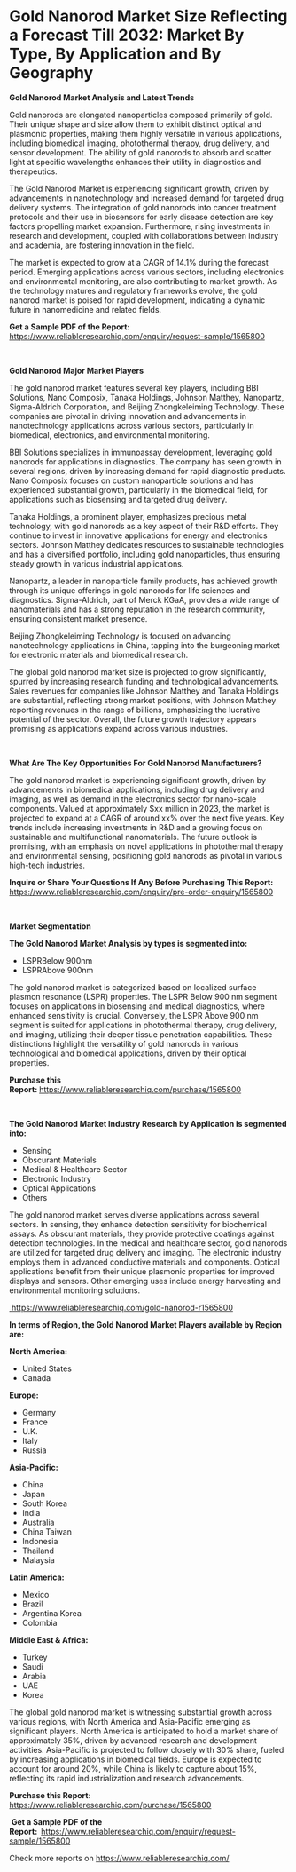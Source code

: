<p><h1>Gold Nanorod Market Size Reflecting a Forecast Till 2032: Market By Type, By Application and By Geography</h1></p><p><strong>Gold Nanorod Market Analysis and Latest Trends</strong></p>
<p><p>Gold nanorods are elongated nanoparticles composed primarily of gold. Their unique shape and size allow them to exhibit distinct optical and plasmonic properties, making them highly versatile in various applications, including biomedical imaging, photothermal therapy, drug delivery, and sensor development. The ability of gold nanorods to absorb and scatter light at specific wavelengths enhances their utility in diagnostics and therapeutics.</p><p>The Gold Nanorod Market is experiencing significant growth, driven by advancements in nanotechnology and increased demand for targeted drug delivery systems. The integration of gold nanorods into cancer treatment protocols and their use in biosensors for early disease detection are key factors propelling market expansion. Furthermore, rising investments in research and development, coupled with collaborations between industry and academia, are fostering innovation in the field.</p><p>The market is expected to grow at a CAGR of 14.1% during the forecast period. Emerging applications across various sectors, including electronics and environmental monitoring, are also contributing to market growth. As the technology matures and regulatory frameworks evolve, the gold nanorod market is poised for rapid development, indicating a dynamic future in nanomedicine and related fields.</p></p>
<p><strong>Get a Sample PDF of the Report:&nbsp;</strong> <a href="https://www.reliableresearchiq.com/enquiry/request-sample/1565800?utm_campaign=2101&utm_medium=2&utm_source=Github&utm_content=ia&utm_term=14022025&utm_id=gold-nanorod">https://www.reliableresearchiq.com/enquiry/request-sample/1565800</a></p>
<p>&nbsp;</p>
<p><strong>Gold Nanorod Major Market Players</strong></p>
<p><p>The gold nanorod market features several key players, including BBI Solutions, Nano Composix, Tanaka Holdings, Johnson Matthey, Nanopartz, Sigma-Aldrich Corporation, and Beijing Zhongkeleiming Technology. These companies are pivotal in driving innovation and advancements in nanotechnology applications across various sectors, particularly in biomedical, electronics, and environmental monitoring.</p><p>BBI Solutions specializes in immunoassay development, leveraging gold nanorods for applications in diagnostics. The company has seen growth in several regions, driven by increasing demand for rapid diagnostic products. Nano Composix focuses on custom nanoparticle solutions and has experienced substantial growth, particularly in the biomedical field, for applications such as biosensing and targeted drug delivery.</p><p>Tanaka Holdings, a prominent player, emphasizes precious metal technology, with gold nanorods as a key aspect of their R&D efforts. They continue to invest in innovative applications for energy and electronics sectors. Johnson Matthey dedicates resources to sustainable technologies and has a diversified portfolio, including gold nanoparticles, thus ensuring steady growth in various industrial applications.</p><p>Nanopartz, a leader in nanoparticle family products, has achieved growth through its unique offerings in gold nanorods for life sciences and diagnostics. Sigma-Aldrich, part of Merck KGaA, provides a wide range of nanomaterials and has a strong reputation in the research community, ensuring consistent market presence.</p><p>Beijing Zhongkeleiming Technology is focused on advancing nanotechnology applications in China, tapping into the burgeoning market for electronic materials and biomedical research.</p><p>The global gold nanorod market size is projected to grow significantly, spurred by increasing research funding and technological advancements. Sales revenues for companies like Johnson Matthey and Tanaka Holdings are substantial, reflecting strong market positions, with Johnson Matthey reporting revenues in the range of billions, emphasizing the lucrative potential of the sector. Overall, the future growth trajectory appears promising as applications expand across various industries.</p></p>
<p>&nbsp;</p>
<p><strong>What Are The Key Opportunities For Gold Nanorod Manufacturers?</strong></p>
<p><p>The gold nanorod market is experiencing significant growth, driven by advancements in biomedical applications, including drug delivery and imaging, as well as demand in the electronics sector for nano-scale components. Valued at approximately $xx million in 2023, the market is projected to expand at a CAGR of around xx% over the next five years. Key trends include increasing investments in R&D and a growing focus on sustainable and multifunctional nanomaterials. The future outlook is promising, with an emphasis on novel applications in photothermal therapy and environmental sensing, positioning gold nanorods as pivotal in various high-tech industries.</p></p>
<p><strong>Inquire or Share Your Questions If Any Before Purchasing This Report:</strong> <a href="https://www.reliableresearchiq.com/enquiry/pre-order-enquiry/1565800?utm_campaign=2101&utm_medium=2&utm_source=Github&utm_content=ia&utm_term=14022025&utm_id=gold-nanorod">https://www.reliableresearchiq.com/enquiry/pre-order-enquiry/1565800</a></p>
<p>&nbsp;</p>
<p><strong>Market Segmentation</strong></p>
<p><strong>The Gold Nanorod Market Analysis by types is segmented into:</strong></p>
<p><ul><li>LSPRBelow 900nm</li><li>LSPRAbove 900nm</li></ul></p>
<p><p>The gold nanorod market is categorized based on localized surface plasmon resonance (LSPR) properties. The LSPR Below 900 nm segment focuses on applications in biosensing and medical diagnostics, where enhanced sensitivity is crucial. Conversely, the LSPR Above 900 nm segment is suited for applications in photothermal therapy, drug delivery, and imaging, utilizing their deeper tissue penetration capabilities. These distinctions highlight the versatility of gold nanorods in various technological and biomedical applications, driven by their optical properties.</p></p>
<p><strong>Purchase this Report:&nbsp;</strong><a href="https://www.reliableresearchiq.com/purchase/1565800?utm_campaign=2101&utm_medium=2&utm_source=Github&utm_content=ia&utm_term=14022025&utm_id=gold-nanorod">https://www.reliableresearchiq.com/purchase/1565800</a></p>
<p>&nbsp;</p>
<p><strong>The Gold Nanorod Market Industry Research by Application is segmented into:</strong></p>
<p><ul><li>Sensing</li><li>Obscurant Materials</li><li>Medical & Healthcare Sector</li><li>Electronic Industry</li><li>Optical Applications</li><li>Others</li></ul></p>
<p><p>The gold nanorod market serves diverse applications across several sectors. In sensing, they enhance detection sensitivity for biochemical assays. As obscurant materials, they provide protective coatings against detection technologies. In the medical and healthcare sector, gold nanorods are utilized for targeted drug delivery and imaging. The electronic industry employs them in advanced conductive materials and components. Optical applications benefit from their unique plasmonic properties for improved displays and sensors. Other emerging uses include energy harvesting and environmental monitoring solutions.</p></p>
<p><a href="https://www.reliableresearchiq.com/gold-nanorod-r1565800?utm_campaign=2101&utm_medium=2&utm_source=Github&utm_content=ia&utm_term=14022025&utm_id=gold-nanorod">&nbsp;https://www.reliableresearchiq.com/gold-nanorod-r1565800</a></p>
<p><strong>In terms of Region, the Gold Nanorod Market Players available by Region are:</strong></p>
<p>
    <p> <strong> North America: </strong>
        <ul>
            <li>United States</li>
            <li>Canada</li>
        </ul>
        </p> 
    <p> <strong> Europe: </strong>
        <ul>
            <li>Germany</li>
            <li>France</li>
            <li>U.K.</li>
            <li>Italy</li>
            <li>Russia</li>
        </ul>
        </p> 
    <p> <strong> Asia-Pacific: </strong>
        <ul>
            <li>China</li>
            <li>Japan</li>
            <li>South Korea</li>
            <li>India</li>
            <li>Australia</li>
            <li>China Taiwan</li>
            <li>Indonesia</li>
            <li>Thailand</li>
            <li>Malaysia</li>
        </ul>
        </p> 
    <p> <strong> Latin America: </strong>
        <ul>
            <li>Mexico</li>
            <li>Brazil</li>
            <li>Argentina Korea</li>
            <li>Colombia</li>
        </ul>
        </p> 
    <p> <strong> Middle East & Africa: </strong>
        <ul>
            <li>Turkey</li>
            <li>Saudi</li>
            <li>Arabia</li>
            <li>UAE</li>
            <li>Korea</li>
        </ul>
    </p>
    </p>
<p><p>The global gold nanorod market is witnessing substantial growth across various regions, with North America and Asia-Pacific emerging as significant players. North America is anticipated to hold a market share of approximately 35%, driven by advanced research and development activities. Asia-Pacific is projected to follow closely with 30% share, fueled by increasing applications in biomedical fields. Europe is expected to account for around 20%, while China is likely to capture about 15%, reflecting its rapid industrialization and research advancements.</p></p>
<p><strong>Purchase this Report: </strong><a href="https://www.reliableresearchiq.com/purchase/1565800?utm_campaign=2101&utm_medium=2&utm_source=Github&utm_content=ia&utm_term=14022025&utm_id=gold-nanorod">https://www.reliableresearchiq.com/purchase/1565800</a></p>
<p>&nbsp;<strong>Get a Sample PDF of the Report:&nbsp;&nbsp;</strong><a href="https://www.reliableresearchiq.com/enquiry/request-sample/1565800?utm_campaign=2101&utm_medium=2&utm_source=Github&utm_content=ia&utm_term=14022025&utm_id=gold-nanorod">https://www.reliableresearchiq.com/enquiry/request-sample/1565800</a></p>
<p><strong></strong></p>
<p>Check more reports on <a href="https://www.reliableresearchiq.com/?utm_campaign=2101&utm_medium=2&utm_source=Github&utm_content=ia&utm_term=14022025&utm_id=gold-nanorod">https://www.reliableresearchiq.com/</a></p>